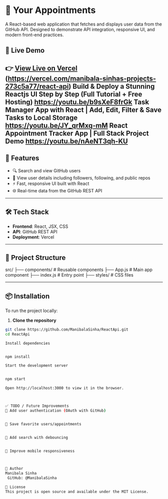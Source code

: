 # 📅 Your Appointments
A React-based web application that fetches and displays user data from the GitHub API. Designed to demonstrate API integration, responsive UI, and modern front-end practices.

## 🚀 Live Demo

👉 [View Live on Vercel](https://react-api-seven-rust.vercel.app/)
(https://vercel.com/manibala-sinhas-projects-273c5a77/react-api)
Build & Deploy a Stunning Reactjs UI Step by Step (Full Tutorial + Free Hosting)
https://youtu.be/b9sXeF8frGk
Task Manager App with React | Add, Edit, Filter & Save Tasks to Local Storage
https://youtu.be/JY_qrMxq-mM
React Appointment Tracker App | Full Stack Project Demo
https://youtu.be/nAeNT3qh-KU
---

## 🧠 Features

- 🔍 Search and view GitHub users
- 📄 View user details including followers, following, and public repos
- ⚡ Fast, responsive UI built with React
- 🌐 Real-time data from the GitHub REST API

---

## 🛠️ Tech Stack

- **Frontend**: React, JSX, CSS
- **API**: GitHub REST API
- **Deployment**: Vercel

---

## 📂 Project Structure


src/
 ├── components/ # Reusable components
 ├── App.js # Main app component
 ├── index.js # Entry point
 ├── styles/ # CSS files

---

## 📦 Installation

To run the project locally:

1. **Clone the repository**

```bash
git clone https://github.com/ManibalaSinha/ReactApi.git
cd ReactApi

Install dependencies


npm install

Start the development server


npm start

Open http://localhost:3000 to view it in the browser.



✅ TODO / Future Improvements
🔐 Add user authentication (OAuth with GitHub)


💾 Save favorite users/appointments


🔎 Add search with debouncing


📱 Improve mobile responsiveness



👤 Author
Manibala Sinha
 GitHub: @ManibalaSinha

📃 License
This project is open source and available under the MIT License.

